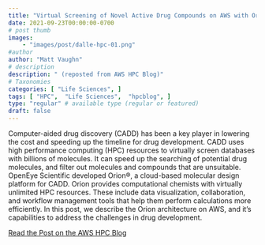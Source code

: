 ```yaml
---
title: "Virtual Screening of Novel Active Drug Compounds on AWS with Orion®"
date: 2021-09-23T00:00:00-0700
# post thumb
images:
    - "images/post/dalle-hpc-01.png"
#author
author: "Matt Vaughn"
# description
description: " (reposted from AWS HPC Blog)"
# Taxonomies
categories: [ "Life Sciences", ]
tags: [ "HPC",  "Life Sciences",  "hpcblog", ]
type: "regular" # available type (regular or featured)
draft: false
---
```


Computer-aided drug discovery (CADD) has been a key player in lowering the cost and speeding up the timeline for drug development. CADD uses high performance computing (HPC) resources to virtually screen databases with billions of molecules. It can speed up the searching of potential drug molecules, and filter out molecules and compounds that are unsuitable. OpenEye Scientific developed Orion®, a cloud-based molecular design platform for CADD. Orion provides computational chemists with virtually unlimited HPC resources. These include data visualization, collaboration, and workflow management tools that help them perform calculations more efficiently. In this post, we describe the Orion architecture on AWS, and it’s capabilities to address the challenges in drug development.

<a href="{{ url }}" class="btn btn-primary btn-lg active" role="button" aria-pressed="true" style="margin-top: 8px;">Read the Post on the AWS HPC Blog</a>